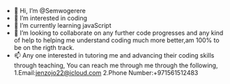 - 👋 Hi, I’m @Semwogerere
- 👀 I’m interested in coding 
- 🌱 I’m currently learning javaScript
- 💞️ I’m looking to collaborate on any further code progresses and any kind of help to helping me understand coding much more better,am 100% to be on the rigth track. 
- 📫 Any one interested in tutoring me and advancing their coding skills through teaching, You can reach me through me through the following,
1.Email:jenzojo22@icloud.com
2.Phone Number:+971561512483


<!---
Semwogerere/Semwogerere is a ✨ special ✨ repository because its `README.md` (this file) appears on your GitHub profile.
You can click the Preview link to take a look at your changes.
--->
